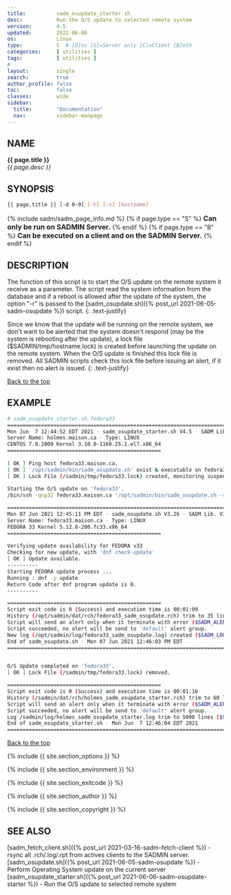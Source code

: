 ```yaml
---
title:          sadm_osupdate_starter.sh
desc:           Run the O/S update to selected remote system
version:        4.5
updated:        2021-06-06
os:             Linux
type:           S  # [D]oc [S]=Server only [C]=Client [B]oth
categories:     [ utilities ] 
tags:           [ utilities ] 
#
layout:         single
search:         true
author_profile: false
toc:            false
classes:        wide
sidebar:
  title:        "Documentation"
  nav:          sidebar-manpage
---
```

<a id="top_of_page"></a>



<a id="name"></a>
## NAME
**{{ page.title }}**  
*{{ page.desc }}*   



<a id="synopsis"></a>
## SYNOPSIS

```bash
{{ page.title }} [-d 0-9] [-h] [-v] [hostname]
```

{% include sadm/sadm_page_info.md %}
{% if page.type == "S" %}
<font size="3"><strong>Can only be run on SADMIN Server.</strong></font>
{% endif %}
{% if page.type == "B" %}
<font size="3"><strong>Can be executed on a client and on the SADMIN Server.</strong></font>
{% endif %}




<a id="description"></a>
## DESCRIPTION
The function of this script is to start the O/S update on the remote system it receive as a parameter.
The script read the system information from the database and if a reboot is allowed after the
update of the system, the option "-r" is passed to the [sadm_osupdate.sh]({% post_url 2021-06-05-sadm-osupdate %})
script.
{: .text-justify}

Since we know that the update will be running on the remote system, we don't want to be alerted 
that the system doesn't respond (may be the system is rebooting after the update), a lock file
($SADMIN/tmp/hostname.lock) is created before launching the update on the remote system. When 
the O/S update is finished this lock file is removed. All SADMIN scripts check this lock file
before issuing an alert, if it exist then no alert is issued.
{: .text-justify}
 
[Back to the top](#top_of_page)



<a id="examples"></a>
## EXAMPLE

```bash
# sadm_osupdate_starter.sh fedora33
================================================================================
Mon Jun  7 12:44:52 EDT 2021 - sadm_osupdate_starter.sh V4.5 - SADM Lib. V3.70
Server Name: holmes.maison.ca - Type: LINUX
CENTOS 7.9.2009 Kernel 3.10.0-1160.25.1.el7.x86_64
==================================================
 
[ OK ] Ping host fedora33.maison.ca.
[ OK ] '/opt/sadmin/bin/sadm_osupdate.sh' exist & executable on fedora33.maison.ca.
[ OK ] Lock File (/sadmin/tmp/fedora33.lock) created, monitoring suspended.
 
Starting the O/S update on 'fedora33'.
/bin/ssh -qnp32 fedora33.maison.ca '/opt/sadmin/bin/sadm_osupdate.sh -r'

================================================================================
Mon 07 Jun 2021 12:45:11 PM EDT - sadm_osupdate.sh V3.26 - SADM Lib. V3.70
Server Name: fedora33.maison.ca - Type: LINUX
FEDORA 33 Kernel 5.12.8-200.fc33.x86_64
==================================================
 
Verifying update availability for FEDORA v33
Checking for new update, with 'dnf check-update'
[ OK ] Update available.
----------
Starting FEDORA update process ...
Running : dnf -y update
Return Code after dnf program update is 0.
----------

==================================================
Script exit code is 0 (Success) and execution time is 00:01:09
History (/opt/sadmin/dat/rch/fedora33_sadm_osupdate.rch) trim to 35 lines.
Script will send an alert only when it terminate with error ($SADM_ALERT_TYPE=1).
Script succeeded, no alert will be send to 'default' alert group.
New log (/opt/sadmin/log/fedora33_sadm_osupdate.log) created ($SADM_LOG_APPEND='N').
End of sadm_osupdate.sh - Mon 07 Jun 2021 12:46:03 PM EDT
================================================================================


O/S Update completed on 'fedora33'.
[ OK ] Lock File (/sadmin/tmp/fedora33.lock) removed.

==================================================
Script exit code is 0 (Success) and execution time is 00:01:16
History (/sadmin/dat/rch/holmes_sadm_osupdate_starter.rch) trim to 60 lines.
Script will send an alert only when it terminate with error ($SADM_ALERT_TYPE=1).
Script succeeded, no alert will be send to 'default' alert group.
Log /sadmin/log/holmes_sadm_osupdate_starter.log trim to 5000 lines ($SADM_MAX_LOGLINE=5000).
End of sadm_osupdate_starter.sh - Mon Jun  7 12:46:04 EDT 2021
================================================================================
```
<!-- ![Daily Script Report Example](/assets/img/man/sadm_daily_report_script.png){: .align-center} -->

[Back to the top](#top_of_page)


{% include {{ site.section_options     }} %}

{% include {{ site.section_environment }} %}

{% include {{ site.section_exitcode    }} %}

{% include {{ site.section_author      }} %}

{% include {{ site.section_copyright   }} %}


<a id="seealso"></a>
## SEE ALSO

[sadm_fetch_client.sh]({% post_url 2021-03-16-sadm-fetch-client %}) - rsync all .rch/.log/.rpt from actives clients to the SADMIN server.  
[sadm_osupdate.sh]({% post_url 2021-06-05-sadm-osupdate %}) - Perform Operating System update on the current server  
[sadm_osupdate_starter.sh]({% post_url 2021-06-06-sadm-osupdate-starter %}) - Run the O/S update to selected remote system   
